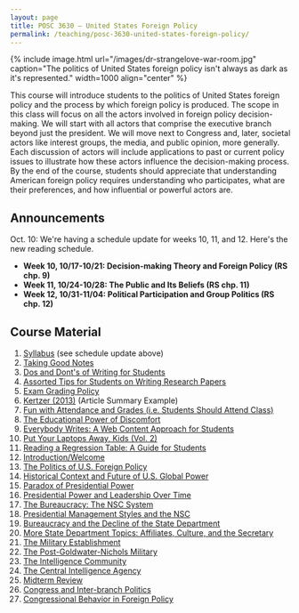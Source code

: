 ```yaml
---
layout: page
title: POSC 3630 – United States Foreign Policy
permalink: /teaching/posc-3630-united-states-foreign-policy/
---
```


{% include image.html url="/images/dr-strangelove-war-room.jpg" caption="The politics of United States foreign policy isn't always as dark as it's represented." width=1000 align="center" %}

This course will introduce students to the politics of United States foreign policy and the process by which foreign policy is produced. The scope in this class will focus on all the actors involved in foreign policy decision-making. We will start with all actors that comprise the executive branch beyond just the president. We will move next to Congress and, later, societal actors like interest groups, the media, and public opinion, more generally. Each discussion of actors will include applications to past or current policy issues to illustrate how these actors influence the decision-making process. By the end of the course, students should appreciate that understanding American foreign policy requires understanding who participates, what are their preferences, and how influential or powerful actors are.

## Announcements

Oct. 10: We're having a schedule update for weeks 10, 11, and 12. Here's the new reading schedule.

- **Week 10, 10/17-10/21: Decision-making Theory and Foreign Policy (RS chp. 9)**
- **Week 11, 10/24-10/28: The Public and Its Beliefs (RS chp. 11)**
- **Week 12, 10/31-11/04: Political Participation and Group Politics (RS chp. 12)**

## Course Material 

1. [Syllabus](https://www.dropbox.com/s/ov9ghdpxqaz9lsn/posc3630-fall2016-syllabus.pdf?dl=0) (see schedule update above)
2. [Taking Good Notes](http://svmiller.com/blog/2014/09/taking-good-notes/)
3. [Dos and Dont's of Writing for Students](http://svmiller.com/blog/2015/06/dos-and-donts-of-writing-for-students/)
4. [Assorted Tips for Students on Writing Research Papers](http://svmiller.com/blog/2015/12/assorted-tips-students-research-papers/)
5. [Exam Grading Policy](https://www.dropbox.com/s/apihjs7di81aqcv/svm-exam-grading-policy.pdf?dl=0)
6. [Kertzer (2013)](https://www.dropbox.com/s/452gjp55vub696m/svm-notes-kertzer2013msi.pdf?dl=0) (Article Summary Example)
7. [Fun with Attendance and Grades (i.e. Students Should Attend Class)](http://svmiller.com/blog/2016/05/fun-with-attendance-grades/)
8. [The Educational Power of Discomfort](http://svmiller.com/blog/2016/05/educational-power-discomfort/)
9. [Everybody Writes: A Web Content Approach for Students](http://svmiller.com/blog/2016/05/everybody-writes-academic/)
10. [Put Your Laptops Away, Kids (Vol. 2)](http://svmiller.com/blog/2016/05/put-your-laptops-away-2/)
11. [Reading a Regression Table: A Guide for Students](http://svmiller.com/blog/2014/08/reading-a-regression-table-a-guide-for-students/)
12. [Introduction/Welcome](https://www.dropbox.com/s/iyt9gekssux0q7q/posc3630-lecture-syllabus-day.pdf?dl=0)
13. [The Politics of U.S. Foreign Policy](https://www.dropbox.com/s/ore082xvo1c7jmv/posc3630-lecture-chp1.pdf?dl=0)
14. [Historical Context and Future of U.S. Global Power](https://www.dropbox.com/s/shjfatfros5id3q/posc3630-lecture-historical-context-future-usfp.pdf?dl=0)
15. [Paradox of Presidential Power](https://www.dropbox.com/s/f5lgciyv73opouz/posc3630-lecture-paradox-presidential-power.pdf?dl=0)
16. [Presidential Power and Leadership Over Time](https://www.dropbox.com/s/t4t43ijs42p97n9/posc3630-lecture-presidential-power-over-time.pdf?dl=0)
17. [The Bureaucracy: The NSC System](https://www.dropbox.com/s/hb38gomh4lqe10o/posc3630-lecture-bureaucracy-nsc.pdf?dl=0)
18. [Presidential Management Styles and the NSC](https://www.dropbox.com/s/9iuysp9sacmhl41/posc3630-lecture-presidential-styles-nsc.pdf?dl=0)
19. [Bureaucracy and the Decline of the State Department](https://www.dropbox.com/s/vw3v140622cee4i/posc3630-lecture-state-bureaucracy.pdf?dl=0)
20. [More State Department Topics: Affiliates, Culture, and the Secretary](https://www.dropbox.com/s/g29eq528y49f891/posc3630-lecture-state-other-topics.pdf?dl=0)
21. [The Military Establishment](https://www.dropbox.com/s/c7vju75szd7r7xd/posc3630-lecture-military-establishment.pdf?dl=0)
22. [The Post-Goldwater-Nichols Military](https://www.dropbox.com/s/56t1ivmpjlp0hv0/posc3630-lecture-post-g-n-military.pdf?dl=0)
23. [The Intelligence Community](https://www.dropbox.com/s/5kus5hcv0nl3kfj/posc3630-lecture-intelligence-community.pdf?dl=0)
24. [The Central Intelligence Agency](https://www.dropbox.com/s/i8u94ync5jyall9/posc3630-lecture-cia.pdf?dl=0)
25. [Midterm Review](https://www.dropbox.com/s/dh0iiqxks58cvhg/posc3630-lecture-midterm-review.pdf?dl=0)
26. [Congress and Inter-branch Politics](https://www.dropbox.com/s/st7q30lofreavlu/posc3630-lecture-congress-1.pdf?dl=0)
27. [Congressional Behavior in Foreign Policy](https://www.dropbox.com/s/p2mcohei44u338b/posc3630-lecture-congress-2.pdf?dl=0)